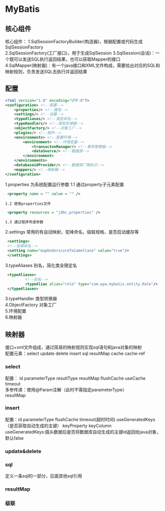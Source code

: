 # MyBatis <!-- {docsify-ignore} -->
## 核心组件
核心组件：
1.SqlSessionFactoryBuilder(构造器)，根据配置或代码生成SqlSessionFactory  
2.SqlSessionFactory(工厂接口)，用于生成SqlSession
3.SqlSession(会话)：一个既可以发送SQL执行返回结果，也可以获取Mapper的接口  
4.SqlMapper(映射器)：有一个java接口和XML文件构成，需要给出对应的SQL和映射规则，负责发送SQL去执行并返回结果  

## 配置
~~~xml
<?xml version="1.0" encoding="UTF-8"?>
<configuration> <!--配置-->
    <properties/> <!--属性-->
    <settings/> <!--设置-->
    <typeAliases/> <!--类型命名-->
    <typeHandlers/> <!--类型处理器-->
    <objectFactory/> <!--对象工厂-->
    <plugins/> <!--插件-->
    <environments> <!--配置环境-->
        <environment> <!--环境变量-->
            <transactonManager/> <!--事务管理器-->
            <dataSource/> <!--数据源-->
        </environment>
    </environments> 
    <databaseidProvider/> <!--数据库厂商标识-->
    <mappers/> <!--映射器-->
</configuration>
~~~
1.properties  为系统配置运行参数
    1.1 通过property子元素配置 
   ~~~xml
    <property name = "" value = "" />
   ~~~  
    1.2 使用properties文件
   ~~~xml
    <property resources = "jdbc.properties" />
   ~~~
    1.3 通过程序传递参数 
2.settings 常用的有自动映射，驼峰命名，级联规格，是否启动缓存等
   ~~~xml
    <settings>
    <!--驼峰命名-->
    <setting name="mapUnderscoreToCamelCase" value="true"/>
    </settings>
   ~~~
3.typeAliases 别名，简化类全限定名
   ~~~xml
    <typeAliases>
            <!--别名-->
            <typeAlias alias="role" type="com.wyw.mybatis.entity.Role"/>
    </typeAliases>
   ~~~
3.typeHandler 类型转换器   
4.ObjectFactory 对象工厂  
5.环境配置  
6.映射器  

## 映射器
接口+xml文件组成，通过简易的映射规则实现sql语句和java对象的映射  
配置元素：select update delete insert sql resultMap cache cache-ref  
### select  
配置： id parameterType resultType resultMap flushCache useCache  timeout  
多参传递：使用@Param注解（此时不需指定parameterType）  
resultMap  

### insert 
配置：id parameterType flushCache timeout(超时时间) useGeneratedKeys（是否获取自动生成的主键） keyProperty  keyColumn  
useGeneratedKeys:插头数据后是否将数据库自动生成的主键id返回给java对象，默认false

### update&delete
### sql
定义一条sql的一部分，后面其他sql引用

### resultMap

### 级联


    

